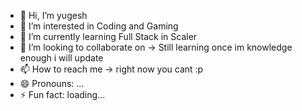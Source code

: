 - 👋 Hi, I’m yugesh
- 👀 I’m interested in Coding and Gaming
- 🌱 I’m currently learning Full Stack in Scaler
- 💞️ I’m looking to collaborate on -> Still learning once im knowledge enough i will update
- 📫 How to reach me -> right now you cant :p
- 😄 Pronouns: ...
- ⚡ Fun fact: loading...

<!---
yugeshcoder/yugeshcoder is a ✨ special ✨ repository because its `README.md` (this file) appears on your GitHub profile.
You can click the Preview link to take a look at your changes.
--->
